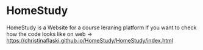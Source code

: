 # HomeStudy
HomeStudy is a Website for a course leraning platform
If you want to check how the code looks like on web -> https://christinaflaski.github.io/HomeStudy/HomeStudy/index.html
